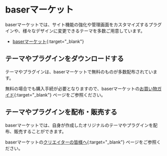 # baserマーケット

baserマーケットでは、サイト機能の強化や管理画面をカスタマイズするプラグインや、様々なデザインに変更できるテーマを多数ご用意しています。

- [baserマーケット](https://market.basercms.net){:target="_blank"}

## テーマやプラグインをダウンロードする
テーマやプラグインは、baserマーケットで無料のものが多数配布されています。  

無料の場合でも購入手続が必要となりますので、baserマーケットの[お買い物ガイド](https://market.basercms.net/user_data/shopping_guide.php){:target="_blank"} ページをご参照ください。

## テーマやプラグインを配布・販売する
baserマーケットでは、自身が作成したオリジナルのテーマやプラグインを配布、販売することができます。

baserマーケットの[クリエイターの皆様へ](https://market.basercms.net/user_data/to_creator.php){:target="_blank"} ページをご参照ください。
